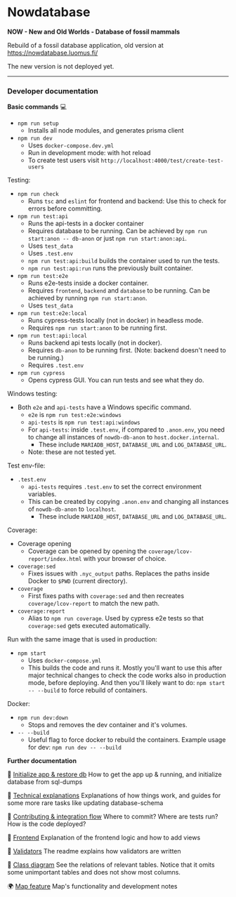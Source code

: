 # Nowdatabase

**NOW - New and Old Worlds - Database of fossil mammals**

Rebuild of a fossil database application, old version at https://nowdatabase.luomus.fi/ 

The new version is not deployed yet.

_____

### Developer documentation

**Basic commands** :computer:

+ `npm run setup`
  + Installs all node modules, and generates prisma client
+ `npm run dev` 
  + Uses `docker-compose.dev.yml`
  + Run in development mode: with hot reload
  + To create test users visit `http://localhost:4000/test/create-test-users`

Testing:

+ `npm run check`
  + Runs `tsc` and `eslint` for frontend and backend: Use this to check for errors before committing.
+ `npm run test:api`
  + Runs the api-tests in a docker container
  + Requires database to be running. Can be achieved by `npm run start:anon -- db-anon` or just `npm run start:anon:api`.
  + Uses `test_data`
  + Uses `.test.env`
  + `npm run test:api:build` builds the container used to run the tests.
  + `npm run test:api:run` runs the previously built container.
+ `npm run test:e2e`
  + Runs e2e-tests inside a docker container.
  + Requires `frontend`, `backend` and `database` to be running. Can be achieved by running `npm run start:anon`.
  + Uses `test_data`
+ `npm run test:e2e:local`
  + Runs cypress-tests locally (not in docker) in headless mode. 
  + Requires `npm run start:anon` to be running first.
+ `npm run test:api:local`
  + Runs backend api tests locally (not in docker). 
  + Requires `db-anon` to be running first. (Note: backend doesn't need to be running.)
  + Requires `.test.env`
+ `npm run cypress`
  + Opens cypress GUI. You can run tests and see what they do.

Windows testing:

+ Both `e2e` and `api-tests` have a Windows specific command.
  + `e2e` is `npm run test:e2e:windows`
  + `api-tests` is `npm run test:api:windows`
  + For `api-tests`: inside `.test.env`, if compared to `.anon.env`, you need to change all instances of `nowdb-db-anon` to `host.docker.internal`.
    + These include `MARIADB_HOST`, `DATABASE_URL` and `LOG_DATABASE_URL`.
  + Note: these are not tested yet.

Test env-file:

+ `.test.env`
  + `api-tests` requires `.test.env` to set the correct environment variables.
  + This can be created by copying `.anon.env` and changing all instances of `nowdb-db-anon` to `localhost`.
    + These include `MARIADB_HOST`, `DATABASE_URL` and `LOG_DATABASE_URL`.

Coverage:

+ Coverage opening
  + Coverage can be opened by opening the `coverage/lcov-report/index.html` with your browser of choice.
+ `coverage:sed`
  + Fixes issues with `.nyc_output` paths. Replaces the paths inside Docker to `$PWD` (current directory).
+ `coverage`
  + First fixes paths with `coverage:sed` and then recreates `coverage/lcov-report` to match the new path.
+ `coverage:report`
  + Alias to `npm run coverage`. Used by cypress e2e tests so that `coverage:sed` gets executed automatically.

Run with the same image that is used in production:

+ `npm start`
  + Uses `docker-compose.yml`
  + This builds the code and runs it. Mostly you'll want to use this after major technical changes to check the code works also in production mode, before deploying. And then you'll likely want to do: `npm start -- --build` to force rebuild of containers.

Docker:

+ `npm run dev:down`
  + Stops and removes the dev container and it's volumes.
+ `-- --build`
  + Useful flag to force docker to rebuild the containers. Example usage for dev: `npm run dev -- --build`

**Further documentation**

:rocket: [Initialize app & restore db](documentation/init.md) How to get the app up & running, and initialize database from sql-dumps

:wrench: [Technical explanations](documentation/technical_explanations.md) Explanations of how things work, and guides for some more rare tasks like updating database-schema

:raised_hands: [Contributing & integration flow](documentation/contributing.md) Where to commit? Where are tests run? How is the code deployed?

:memo: [Frontend](documentation/frontend.md) Explanation of the frontend logic and how to add views

:mag_right: [Validators](frontend/src/validators/) The readme explains how validators are written

:mag_right: [Class diagram](documentation/class_diagram.md) See the relations of relevant tables. Notice that it omits some unimportant tables and does not show most columns.

:earth_africa: [Map feature](/documentation/map_feat.md) Map's functionality and development notes
